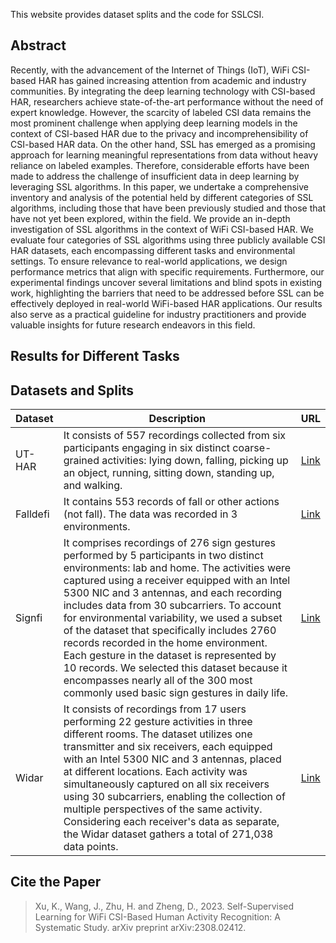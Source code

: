 This website provides dataset splits and the code for SSLCSI.

## Abstract
Recently, with the advancement of the Internet of Things (IoT), WiFi CSI-based HAR has gained increasing attention from academic and industry communities.
By integrating the deep learning technology with CSI-based HAR, researchers achieve state-of-the-art performance without the need of expert knowledge.
However, the scarcity of labeled CSI data remains the most prominent challenge when applying deep learning models in the context of CSI-based HAR due to the privacy and incomprehensibility of CSI-based HAR data.
On the other hand, SSL has emerged as a promising approach for learning meaningful representations from data without heavy reliance on labeled examples.
Therefore, considerable efforts have been made to address the challenge of insufficient data in deep learning by leveraging SSL algorithms.
In this paper, we undertake a comprehensive inventory and analysis of the potential held by different categories of SSL algorithms, including those that have been previously studied and those that have not yet been explored, within the field.
We provide an in-depth investigation of SSL algorithms in the context of WiFi CSI-based HAR.
We evaluate four categories of SSL algorithms using three publicly available CSI HAR datasets, each encompassing different tasks and environmental settings.
To ensure relevance to real-world applications, we design performance metrics that align with specific requirements.
Furthermore, our experimental findings uncover several limitations and blind spots in existing work, highlighting the barriers that need to be addressed before SSL can be effectively deployed in real-world WiFi-based HAR applications. Our results also serve as a practical guideline for industry practitioners and provide valuable insights for future research endeavors in this field.

## Results for Different Tasks


## Datasets and Splits

| Dataset | Description | URL |
| ----- | ----------- | ---- |
| UT-HAR | It consists of 557 recordings collected from six participants engaging in six distinct coarse-grained activities: lying down, falling, picking up an object, running, sitting down, standing up, and walking. | [Link](https://github.com/ermongroup/Wifi_Activity_Recognition) |
| Falldefi | It contains 553 records of fall or other actions (not fall). The data was recorded in 3 environments.| [Link](https://github.com/dmsp123/FallDeFi) |
| Signfi | It comprises recordings of 276 sign gestures performed by 5 participants in two distinct environments: lab and home. The activities were captured using a receiver equipped with an Intel 5300 NIC and 3 antennas, and each recording includes data from 30 subcarriers.  To account for environmental variability, we used a subset of the dataset that specifically includes 2760 records recorded in the home environment.  Each gesture in the dataset is represented by 10 records. We selected this dataset because it encompasses nearly all of the 300 most commonly used basic sign gestures in daily life. | [Link](https://yongsen.github.io/SignFi/) |
| Widar | It consists of recordings from 17 users performing 22 gesture activities in three different rooms. The dataset utilizes one transmitter and six receivers, each equipped with an Intel 5300 NIC and 3 antennas, placed at different locations. Each activity was simultaneously captured on all six receivers using 30 subcarriers, enabling the collection of multiple perspectives of the same activity. Considering each receiver's data as separate, the Widar dataset gathers a total of 271,038 data points. | [Link](http://tns.thss.tsinghua.edu.cn/widar3.0/) |





## Cite the Paper
> Xu, K., Wang, J., Zhu, H. and Zheng, D., 2023. Self-Supervised Learning for WiFi CSI-Based Human Activity Recognition: A Systematic Study. arXiv preprint arXiv:2308.02412.

